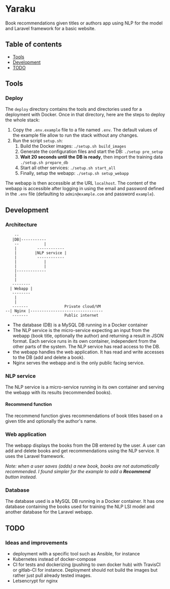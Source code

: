 # Yaraku

Book recommendations given titles or authors app using NLP for the model and 
Laravel framework for a basic website.

## Table of contents

- [Tools](#tools)
- [Development](#development)
- [TODO](#todo)

## Tools

### Deploy

The `deploy` directory contains the tools and directories used for a deployment
with Docker. Once in that directory, here are the steps to deploy the whole
stack: 
1. Copy the `.env.example` file to a file named `.env`. The default values of
the example file allow to run the stack without any changes.
2. Run the script `setup.sh`:
    1. Build the Docker images: `./setup.sh build_images`
    2. Generate the configuration files and start the DB: `./setup pre_setup`
    3. **Wait 20 seconds until the DB is ready**, then import the training data
    `./setup.sh prepare_db`
    4. Start all other services: `./setup.sh start_all`
    5. Finally, setup the webapp: `./setup.sh setup_webapp`

The webapp is then accessible at the URL `localhost`. The content of the webapp
is accessible after logging in using the email and password defined in the 
`.env` file (defaulting to `admin@example.com` and password `example`).

## Development

### Architecture

``` 
    --
   |DB|-----------
    --           |
    |         ------------
    |        |NLP service |
    |         ------------ 
    |            |
    |            |
    |-------------  
    |
    |
   --------
  | Webapp |
   --------
    |
    |
   -------                Private cloud/VM
--| Nginx |--------------------------------
   -------                Public internet

```
- The database (DB) is a MySQL DB running in a Docker container
- The NLP service is the micro-service expecting an input from the webapp
(book title, optionally the author) and returning a result in JSON format. Each
service runs in its own container, independent from the other parts of
the system. The NLP service has read access to the DB.
- the webapp handles the web application. It has read and write accesses to
the DB (add and delete a book). 
- Nginx serves the webapp and is the only public facing service.

### NLP service

The NLP service is a micro-service running in its own container and serving the
webapp with its results (recommended books).

#### Recommend function

The recommend function gives recommendations of book titles based on a given
title and optionally the author's name.

### Web application

The webapp displays the books from the DB entered by the user. A user can add
and delete books and get recommendations using the NLP service. It uses the 
Laravel framework.

_Note: when a user saves (adds) a new book, books are not automatically
recommended. I found simpler for the example to add a **Recommend** button 
instead._

### Database

The database used is a MySQL DB running in a Docker container. It has one 
database containing the books used for training the NLP LSI model and another
database for the Laravel webapp.

## TODO

### Ideas and improvements

- deployment with a specific tool such as Ansible, for instance
- Kubernetes instead of docker-compose
- CI for tests and dockerizing (pushing to own docker hub) with TravisCI or 
gitlab-CI for instance. Deployment should not build the images but rather 
just pull already tested images.
- Letsencrypt for nginx

